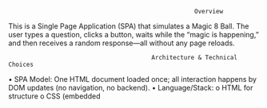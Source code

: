                                                         Overview
This is a Single Page Application (SPA) that simulates a Magic 8 Ball. The user types a question, clicks a button, waits while the “magic is happening,” and then receives a random response—all without any page reloads. 

                                            Architecture & Technical Choices
•	SPA Model: One HTML document loaded once; all interaction happens by DOM updates (no navigation, no backend).
•	Language/Stack:
o	HTML for structure
o	CSS (embedded <style>) for simple visual design
o	JavaScript (vanilla ES6) for interactivity
•	Event Handling: A click on the Ask button triggers the logic (inline onclick="shakeBall()" in this version).

                                                      State & Logic:
o	Answers stored in a small array
o	Random selection via Math.random() + Math.floor()
o	5-second delay implemented with setTimeout(5000) to simulate “shaking” and build anticipation
o	A lightweight animated status (“The magic is happening…”) using setInterval to pulse dots
o	Button disabled during the delay to prevent overlapping requests

	                                                 Styling Decisions (CSS):
o	Minimalist, centered layout; soft background #f0f8ff
o	Readable defaults (Arial) and clear visual hierarchy
o	min-height on status/answer regions to avoid layout “jump”
o	Disabled button style (opacity: 0.6; cursor: not-allowed) for clear feedback

•	Accessibility Considerations: Clear text, large controls, and predictable focus/interaction. (Future improvement: add aria-live="polite" to status/answer containers.)
Features
•	Type any question
•	“Shaking/magic” status with animated dots
•	Randomized answer from a predefined set
•	Debounced interaction (button disabled during wait)
•	Works fully offline (static assets only)

                                                        How to Use
1.	Open the live site: https://tommylenot.github.io/CS-39AF-Lenot
2.	Enter a question.
3.	Click Ask the Magic 8 Ball.
4.	Wait ~5 seconds while the magic happens; your answer will appear.

